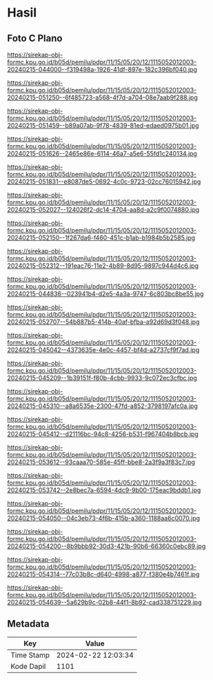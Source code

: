 # Hasil

## Foto C Plano

https://sirekap-obj-formc.kpu.go.id/b05d/pemilu/pdpr/11/15/05/20/12/1115052012003-20240215-044000--f319498a-1926-41df-897e-182c396bf040.jpg

https://sirekap-obj-formc.kpu.go.id/b05d/pemilu/pdpr/11/15/05/20/12/1115052012003-20240215-051250--6f485723-a568-4f7d-a704-08e7aab9f288.jpg

https://sirekap-obj-formc.kpu.go.id/b05d/pemilu/pdpr/11/15/05/20/12/1115052012003-20240215-051459--b89a07ab-9f78-4839-81ed-edaed0975b01.jpg

https://sirekap-obj-formc.kpu.go.id/b05d/pemilu/pdpr/11/15/05/20/12/1115052012003-20240215-051626--2465e86e-6114-46a7-a5e6-55fd1c240134.jpg

https://sirekap-obj-formc.kpu.go.id/b05d/pemilu/pdpr/11/15/05/20/12/1115052012003-20240215-051831--e8087de5-0692-4c0c-9723-02cc76015942.jpg

https://sirekap-obj-formc.kpu.go.id/b05d/pemilu/pdpr/11/15/05/20/12/1115052012003-20240215-052027--124026f2-dc14-4704-aa8d-a2c9f0074880.jpg

https://sirekap-obj-formc.kpu.go.id/b05d/pemilu/pdpr/11/15/05/20/12/1115052012003-20240215-052150--1f267da6-f460-451c-b1ab-b1984b5b2585.jpg

https://sirekap-obj-formc.kpu.go.id/b05d/pemilu/pdpr/11/15/05/20/12/1115052012003-20240215-052312--191eac76-11e2-4b89-8d95-9897c944d4c6.jpg

https://sirekap-obj-formc.kpu.go.id/b05d/pemilu/pdpr/11/15/05/20/12/1115052012003-20240215-044836--023941b4-d2e5-4a3a-9747-6c803bc8be55.jpg

https://sirekap-obj-formc.kpu.go.id/b05d/pemilu/pdpr/11/15/05/20/12/1115052012003-20240215-052707--54b887b5-414b-40af-bfba-a92d69d3f048.jpg

https://sirekap-obj-formc.kpu.go.id/b05d/pemilu/pdpr/11/15/05/20/12/1115052012003-20240215-045042--4373635e-4e0c-4457-bf4d-a2737cf9f7ad.jpg

https://sirekap-obj-formc.kpu.go.id/b05d/pemilu/pdpr/11/15/05/20/12/1115052012003-20240215-045209--1b39151f-f80b-4cbb-9933-9c072ec3cfbc.jpg

https://sirekap-obj-formc.kpu.go.id/b05d/pemilu/pdpr/11/15/05/20/12/1115052012003-20240215-045310--a8a6535e-2300-47fd-a852-3798197afc0a.jpg

https://sirekap-obj-formc.kpu.go.id/b05d/pemilu/pdpr/11/15/05/20/12/1115052012003-20240215-045412--d21116bc-94c8-4256-b531-f967404b8bcb.jpg

https://sirekap-obj-formc.kpu.go.id/b05d/pemilu/pdpr/11/15/05/20/12/1115052012003-20240215-053612--93caaa70-585e-45ff-bbe8-2a3f9a3f83c7.jpg

https://sirekap-obj-formc.kpu.go.id/b05d/pemilu/pdpr/11/15/05/20/12/1115052012003-20240215-053742--2e8bec7a-6594-4dc9-9b00-175eac9bddb1.jpg

https://sirekap-obj-formc.kpu.go.id/b05d/pemilu/pdpr/11/15/05/20/12/1115052012003-20240215-054050--04c3eb73-4f6b-415b-a360-1188aa6c0070.jpg

https://sirekap-obj-formc.kpu.go.id/b05d/pemilu/pdpr/11/15/05/20/12/1115052012003-20240215-054200--8b9bbb92-30d3-421b-90b6-66360c0ebc89.jpg

https://sirekap-obj-formc.kpu.go.id/b05d/pemilu/pdpr/11/15/05/20/12/1115052012003-20240215-054314--77c03b8c-d640-4998-a877-f380e4b7461f.jpg

https://sirekap-obj-formc.kpu.go.id/b05d/pemilu/pdpr/11/15/05/20/12/1115052012003-20240215-054639--5a629b9c-02b8-44f1-8b92-cad338751229.jpg


## Metadata

| Key        | Value               |
| ---------- | ------------------- |
| Time Stamp | 2024-02-22 12:03:34 |
| Kode Dapil | 1101                |



